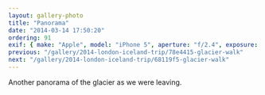 ```yaml
---
layout: gallery-photo
title: "Panorama"
date: "2014-03-14 17:50:20"
ordering: 91
exif: { make: "Apple", model: "iPhone 5", aperture: "f/2.4", exposure: "1/1004" }
previous: "/gallery/2014-london-iceland-trip/78e4415-glacier-walk"
next: "/gallery/2014-london-iceland-trip/68119f5-glacier-walk"
---
```


Another panorama of the glacier as we were leaving.
